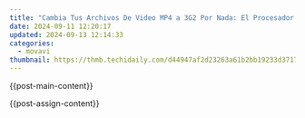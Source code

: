 ```yaml
---
title: "Cambia Tus Archivos De Video MP4 a 3G2 Por Nada: El Procesador en Línea De Movavi Para Convertir Fácilmente"
date: 2024-09-11 12:20:17
updated: 2024-09-13 12:14:33
categories:
  - movavi
thumbnail: https://thmb.techidaily.com/d44947af2d23263a61b2bb19233d3717a7fd178394378301c673d9cd094e466a.jpg
---
```


{{post-main-content}}

<ins class="adsbygoogle"
     style="display:block"
     data-ad-format="autorelaxed"
     data-ad-client="ca-pub-7571918770474297"
     data-ad-slot="1223367746"></ins>

{{post-assign-content}}

<ins class="adsbygoogle"
     style="display:block"
     data-ad-client="ca-pub-7571918770474297"
     data-ad-slot="8358498916"
     data-ad-format="auto"
     data-full-width-responsive="true"></ins>
